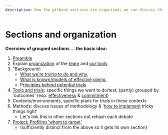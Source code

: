 ```yaml
---
description: How the gitbook sections are organized; we can discuss this
---
```


# Sections and organization

**Overview of grouped sections ... the basic idea:**

1. [Preamble](../)
2. Explain [organization](sections-and-organization.md) of the [team](our-team-and-resources.md) and [our tools ](https://github.com/daaronr/effective_giving_market_testing/tree/76fd750340efe8794ed505cc87e8e0905ddeb98e/organization-and-overview/how-this-gitbook-works/README.md)
3. "Background:
   * [What we're trying to do and why](../background-and-existing-evidence/the-challenge-how-little-we-know-about-drivers-of-effective-ineffective-giving.md),
   * [What is known/models of effective giving](../background-and-existing-evidence/models-theories-psychological-norms.md), 
   * P[rinciples behind potential trials](../background-and-existing-evidence/tools-interventions-principles.md)
4. [Tools and trials](../proposed-tools-for-motivating-effective-giving/tools-and-trials-overview.md): specific things we want to do/test; \(partly\) grouped by 'outcomes' \(esp. [effectiveness](../proposed-tools-for-motivating-effective-giving/oc-effective-donation-consider-effectiveness/) & [commitment](../proposed-tools-for-motivating-effective-giving/moral-duty-of-well-off/)\)
5. Contexts/environments, specific plans for trials in these contexts
6. Methods: discuss issues of methodology & '[how to implement](https://github.com/daaronr/effective_giving_market_testing/tree/76fd750340efe8794ed505cc87e8e0905ddeb98e/contexts-and-environments-for-testing/implementation-and-collecting-data-issues/README.md) tricky things right' 
   * Let's link this in other sections not rehash each debate
7. [Project: Profiling 'whom to target' ](../profiling-and-segmentation/profiling-discussion.md)
   * \(sufficiently distinct from the above so it gets its own section\) 

